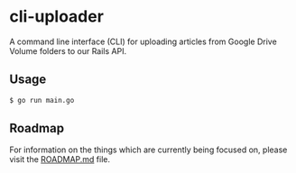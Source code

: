 # cli-uploader

A command line interface (CLI) for uploading articles from Google Drive Volume folders to our Rails API.

## Usage
```sh
$ go run main.go
```

## Roadmap

For information on the things which are currently being focused on, please visit the [ROADMAP.md](ROADMAP.md) file.
